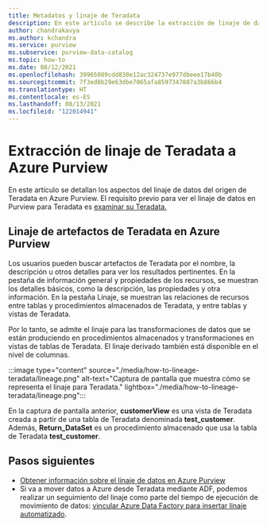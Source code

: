 ```yaml
---
title: Metadatos y linaje de Teradata
description: En este artículo se describe la extracción de linaje de datos del origen de Teradata.
author: chandrakavya
ms.author: kchandra
ms.service: purview
ms.subservice: purview-data-catalog
ms.topic: how-to
ms.date: 08/12/2021
ms.openlocfilehash: 39965089cdd838e12ac324737e977dbeee17b40b
ms.sourcegitcommit: 7f3ed8b29e63dbe7065afa8597347887a3b866b4
ms.translationtype: HT
ms.contentlocale: es-ES
ms.lasthandoff: 08/13/2021
ms.locfileid: "122014941"
---
```

# <a name="how-to-get-lineage-from-teradata-into-azure-purview"></a>Extracción de linaje de Teradata a Azure Purview

En este artículo se detallan los aspectos del linaje de datos del origen de Teradata en Azure Purview. El requisito previo para ver el linaje de datos en Purview para Teradata es [examinar su Teradata.](../purview/register-scan-teradata-source.md) 

## <a name="lineage-of-teradata-artifacts-in-azure-purview"></a>Linaje de artefactos de Teradata en Azure Purview

Los usuarios pueden buscar artefactos de Teradata por el nombre, la descripción u otros detalles para ver los resultados pertinentes. En la pestaña de información general y propiedades de los recursos, se muestran los detalles básicos, como la descripción, las propiedades y otra información. En la pestaña Linaje, se muestran las relaciones de recursos entre tablas y procedimientos almacenados de Teradata, y entre tablas y vistas de Teradata. 

Por lo tanto, se admite el linaje para las transformaciones de datos que se están produciendo en procedimientos almacenados y transformaciones en vistas de tablas de Teradata. El linaje derivado también está disponible en el nivel de columnas.

:::image type="content" source="./media/how-to-lineage-teradata/lineage.png" alt-text="Captura de pantalla que muestra cómo se representa el linaje para Teradata." lightbox="./media/how-to-lineage-teradata/lineage.png":::

En la captura de pantalla anterior, **customerView** es una vista de Teradata creada a partir de una tabla de Teradata denominada **test_customer**. Además, **Return_DataSet** es un procedimiento almacenado que usa la tabla de Teradata **test_customer**.

## <a name="next-steps"></a>Pasos siguientes

- [Obtener información sobre el linaje de datos en Azure Purview](catalog-lineage-user-guide.md)
- Si va a mover datos a Azure desde Teradata mediante ADF, podemos realizar un seguimiento del linaje como parte del tiempo de ejecución de movimiento de datos: [vincular Azure Data Factory para insertar linaje automatizado](how-to-link-azure-data-factory.md).

